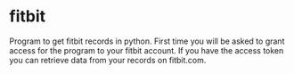 fitbit
======

Program to get fitbit records in python. First time you will be asked to grant access for the program to your fitbit 
account. If you have the access token you can retrieve data from your records on fitbit.com.
